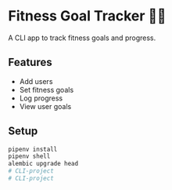 # Fitness Goal Tracker 🏋️‍♂️

A CLI app to track fitness goals and progress.

## Features
- Add users
- Set fitness goals
- Log progress
- View user goals

## Setup
```bash
pipenv install
pipenv shell
alembic upgrade head
# CLI-project
# CLI-project
